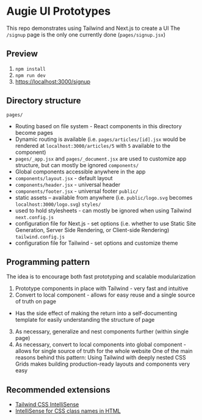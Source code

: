 # Augie UI Prototypes
This repo demonstrates using Tailwind and Next.js to create a UI
The `/signup` page is the only one currently done (`pages/signup.jsx`)

## Preview
1. `npm install`
2. `npm run dev`
3. [https://localhost:3000/signup](https://localhost:3000/signup)

## Directory structure
`pages/`
  - Routing based on file system - React components in this directory become pages
  - Dynamic routing is available (i.e. `pages/articles/[id].jsx` would be rendered at `localhost:3000/articles/5` with `5` available to the component)
  - `pages/_app.jsx` and `pages/_document.jsx` are used to customize app structure, but can mostly be ignored
`components/`
  - Global components accessible anywhere in the app
  - `components/layout.jsx` - default layout
  - `components/header.jsx` - universal header
  - `components/footer.jsx` - universal footer
`public/`
  - static assets – available from anywhere (i.e. `public/logo.svg` becomes `localhost:3000/logo.svg`)
`styles/`
  - used to hold stylesheets - can mostly be ignored when using Tailwind
`next.config.js`
  - configuration file for Next.js - set options (i.e. whether to use Static Site Generation, Server Side Rendering, or Client-side Rendering)
`tailwind.config.js`
  - configuration file for Tailwind - set options and customize theme

## Programming pattern
The idea is to encourage both fast prototyping and scalable modularization
1. Prototype components in place with Tailwind - very fast and intuitive
2. Convert to local component - allows for easy reuse and a single source of truth on page
  - Has the side effect of making the return into a self-documenting template for easily understanding the structure of page
3. As necessary, generalize and nest components further (within single page)
4. As necessary, convert to local components into global component - allows for single source of truth for the whole website
One of the main reasons behind this pattern: Using Tailwind with deeply nested CSS Grids makes building production-ready layouts and components very easy

## Recommended extensions
- [Tailwind CSS IntelliSense](https://marketplace.visualstudio.com/items?itemName=bradlc.vscode-tailwindcss)
- [IntelliSense for CSS class names in HTML](https://marketplace.visualstudio.com/items?itemName=Zignd.html-css-class-completion)

